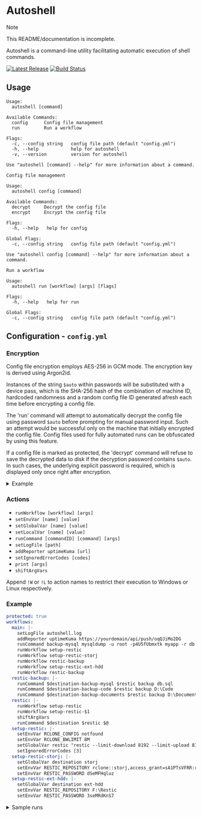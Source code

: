 # Autoshell

> [!NOTE]
> This README/documentation is incomplete.

Autoshell is a command-line utility facilitating automatic execution of shell commands.

[![Latest Release](https://img.shields.io/github/v/release/shibijm/autoshell?label=Latest%20Release)](https://github.com/shibijm/autoshell/releases/latest)
[![Build Status](https://img.shields.io/github/actions/workflow/status/shibijm/autoshell/release.yml?label=Build&logo=github)](https://github.com/shibijm/autoshell/actions/workflows/release.yml)

## Usage

```
Usage:
  autoshell [command]

Available Commands:
  config      Config file management
  run         Run a workflow

Flags:
  -c, --config string   config file path (default "config.yml")
  -h, --help            help for autoshell
  -v, --version         version for autoshell

Use "autoshell [command] --help" for more information about a command.
```

```
Config file management

Usage:
  autoshell config [command]

Available Commands:
  decrypt     Decrypt the config file
  encrypt     Encrypt the config file

Flags:
  -h, --help   help for config

Global Flags:
  -c, --config string   config file path (default "config.yml")

Use "autoshell config [command] --help" for more information about a command.
```

```
Run a workflow

Usage:
  autoshell run [workflow] [args] [flags]

Flags:
  -h, --help   help for run

Global Flags:
  -c, --config string   config file path (default "config.yml")
```

## Configuration - `config.yml`

### Encryption

Config file encryption employs AES-256 in GCM mode. The encryption key is derived using Argon2id.

Instances of the string `$auto` within passwords will be substituted with a device pass, which is the SHA-256 hash of the combination of machine ID, hardcoded randomness and a random config file ID generated afresh each time before encrypting a config file.

The 'run' command will attempt to automatically decrypt the config file using password `$auto` before prompting for manual password input. Such an attempt would be successful only on the machine that initially encrypted the config file. Config files used for fully automated runs can be obfuscated by using this feature.

If a config file is marked as protected, the 'decrypt' command will refuse to save the decrypted data to disk if the decryption password contains `$auto`. In such cases, the underlying explicit password is required, which is displayed only once right after encryption.

<details>

<summary>Example</summary>

<br />

```
$ cat config.yml
protected: true
workflows:
  hello: runCommand - echo Hello world

$ autoshell config encrypt
Password: $auto (hidden input)
Confirm Password: $auto (hidden input)
Password contains "$auto"
Config file is marked as protected and hence cannot be saved after decryption if the decryption password contains "$auto"
Please store this explicit password safely: 6f6c19ca785f011a789c1893d96f68ad5b9851fbc5cfd21b20299c90402489c9
Config file encrypted successfully

$ autoshell run hello
--------------------------------------------------------------------------------
Started at 2023-08-31T21:52:14.7602479+05:30
--------------------------------------------------------------------------------
Hello world
--------------------------------------------------------------------------------
Ended at 2023-08-31T21:52:14.8457359+05:30 (took 0 seconds)
--------------------------------------------------------------------------------

$ autoshell config decrypt
Password: $auto (hidden input)
Error: Config file is marked as protected, refusing to save the decrypted data to disk since the decryption password contains "$auto"

$ autoshell config decrypt
Password: 6f6c19ca785f011a789c1893d96f68ad5b9851fbc5cfd21b20299c90402489c9 (hidden input)
Config file decrypted successfully
```

</details>

### Actions

- `runWorkflow [workflow] [args]`
- `setEnvVar [name] [value]`
- `setGlobalVar [name] [value]`
- `setLocalVar [name] [value]`
- `runCommand [commandID] [command] [args]`
- `setLogFile [path]`
- `addReporter uptimeKuma [url]`
- `setIgnoredErrorCodes [codes]`
- `print [args]`
- `shiftArgVars`

Append `!W` or `!L` to action names to restrict their execution to Windows or Linux respectively.

### Example

```yml
protected: true
workflows:
  main: |-
    setLogFile autoshell.log
    addReporter uptimeKuma https://yourdomain/api/push/oqQJiMo2DG
    runCommand backup-mysql mysqldump -u root -p4U5fUbmxtk myapp -r db.sql
    runWorkflow setup-restic
    runWorkflow setup-restic-storj
    runWorkflow restic-backup
    runWorkflow setup-restic-ext-hdd
    runWorkflow restic-backup
  restic-backup: |-
    runCommand $destination-backup-mysql $restic backup db.sql
    runCommand $destination-backup-code $restic backup D:\Code
    runCommand $destination-backup-documents $restic backup D:\Documents
  restic: |-
    runWorkflow setup-restic
    runWorkflow setup-restic-$1
    shiftArgVars
    runCommand $destination $restic $@
  setup-restic: |-
    setEnvVar RCLONE_CONFIG notfound
    setEnvVar RCLONE_BWLIMIT 8M
    setGlobalVar restic "restic --limit-download 8192 --limit-upload 8192"
    setIgnoredErrorCodes [3]
  setup-restic-storj: |-
    setGlobalVar destination storj
    setEnvVar RESTIC_REPOSITORY rclone::storj,access_grant=sA1PTsVFRR:restic
    setEnvVar RESTIC_PASSWORD dSeMFHqluz
  setup-restic-ext-hdd: |-
    setGlobalVar destination ext-hdd
    setEnvVar RESTIC_REPOSITORY F:\Restic
    setEnvVar RESTIC_PASSWORD 3seMRdKnS7
```

<details>

<summary>Sample runs</summary>

<br />

```
$ autoshell run main
--------------------------------------------------------------------------------
Started at 2023-08-29T20:36:20.6646661+05:30
--------------------------------------------------------------------------------
Command ID: backup-mysql
--------------------------------------------------------------------------------
[command output]
--------------------------------------------------------------------------------
Command ID: storj-backup-mysql
--------------------------------------------------------------------------------
[command output]
--------------------------------------------------------------------------------
Command ID: storj-backup-code
--------------------------------------------------------------------------------
[command output]
--------------------------------------------------------------------------------
Command ID: storj-backup-documents
--------------------------------------------------------------------------------
[command output]
--------------------------------------------------------------------------------
Command ID: ext-hdd-backup-mysql
--------------------------------------------------------------------------------
[command output]
--------------------------------------------------------------------------------
Command ID: ext-hdd-backup-code
--------------------------------------------------------------------------------
[command output]
--------------------------------------------------------------------------------
Command ID: ext-hdd-backup-documents
--------------------------------------------------------------------------------
[command output]
--------------------------------------------------------------------------------
Ended at 2023-08-29T20:37:47.6888018+05:30 (took 87 seconds)
--------------------------------------------------------------------------------
```

```
$ autoshell run restic ext-hdd snapshots -- --compact
--------------------------------------------------------------------------------
Started at 2023-08-29T20:43:15.7856331+05:30
--------------------------------------------------------------------------------
Command ID: ext-hdd
--------------------------------------------------------------------------------
repository 219fdcf6 opened (version 2, compression level auto)
ID        Time                 Host    Tags
---------------------------------------------
9476f199  2023-08-29 20:37:16  server
156ff78b  2023-08-29 20:37:28  server
41432ec6  2023-08-29 20:37:45  server
---------------------------------------------
3 snapshots
--------------------------------------------------------------------------------
Ended at 2023-08-29T20:43:20.5029457+05:30 (took 5 seconds)
--------------------------------------------------------------------------------
```

</details>
